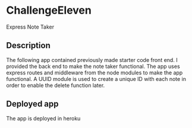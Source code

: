 # ChallengeEleven
Express Note Taker

## Description
The following app contained previously made starter code front end. I provided the back end to make the note taker functional. The app uses express routes and middleware from the node modules to make the app functional. A UUID module is used to create a unique ID with each note in order to enable the delete function later.

## Deployed app
The app is deployed in heroku

